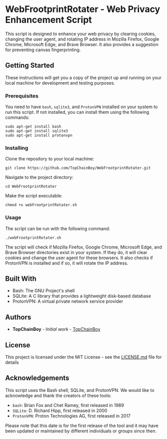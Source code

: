 # WebFrootprintRotater - Web Privacy Enhancement Script

This script is designed to enhance your web privacy by clearing cookies, changing the user agent, and rotating IP address in Mozilla Firefox, Google Chrome, Microsoft Edge, and Brave Browser. It also provides a suggestion for preventing canvas fingerprinting.

## Getting Started

These instructions will get you a copy of the project up and running on your local machine for development and testing purposes.

### Prerequisites

You need to have `bash`, `sqlite3`, and `ProtonVPN` installed on your system to run this script. If not installed, you can install them using the following commands:

```
sudo apt-get install bash
sudo apt-get install sqlite3
sudo apt-get install protonvpn
```

### Installing

Clone the repository to your local machine:

```
git clone https://github.com/TopChainBoy/WebFrootprintRotater.git
```

Navigate to the project directory:

```
cd WebFrootprintRotater
```
Make the script executable:

```
chmod +x webFrootprintRotater.sh
```

### Usage

The script can be run with the following command:

```
./webFrootprintRotater.sh
```

The script will check if Mozilla Firefox, Google Chrome, Microsoft Edge, and Brave Browser directories exist in your system. If they do, it will clear cookies and change the user agent for these browsers. It also checks if ProtonVPN is installed and if so, it will rotate the IP address.

## Built With

- Bash: The GNU Project's shell
- SQLite: A C library that provides a lightweight disk-based database
- ProtonVPN: A virtual private network service provider

## Authors

* **TopChainBoy** - *Initial work* - [TopChainBoy](https://github.com/TopChainBoy)

## License

This project is licensed under the MIT License - see the [LICENSE.md](LICENSE.md) file for details

## Acknowledgements

This script uses the Bash shell, SQLite, and ProtonVPN. We would like to acknowledge and thank the creators of these tools:

- `bash`: Brian Fox and Chet Ramey, first released in 1989
- `SQLite`: D. Richard Hipp, first released in 2000
- `ProtonVPN`: Proton Technologies AG, first released in 2017

Please note that this date is for the first release of the tool and it may have been updated or maintained by different individuals or groups since then.
